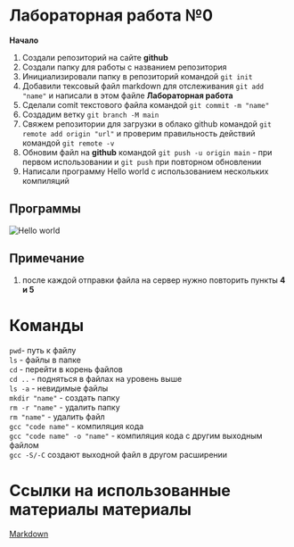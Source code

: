 # Лабораторная работа №0
**Начало**
1. Создали репозиторий на сайте **github** 
2. Создали папку для работы с названием репозитория
3. Инициализировали папку в репозиторий командой `git init`
4. Добавили тексовый файл markdown для отслеживания ```git add "name"``` и написали в этом файле **Лабораторная работа**
5. Сделали comit текстового файла командой `git commit -m "name"`
6. Создадим ветку `git branch -M main`
7. Свяжем репозитории для загрузки в облако github командой `git remote add origin "url"` и проверим правильность действий командой `git remote -v`
8. Обновим файл на **github** командой `git push -u origin main` - при первом использовании и `git push` при повторном обновлении
9. Написали программу Hello world с использованием нескольких компиляций
## Программы
![Hello world](/tmp/Spectacle.yGAfsh/Screenshot_20240919_140322.png)
## Примечание
1. после каждой отправки файла на сервер нужно повторить пункты **4 и 5**
# Команды
`pwd`- путь к файлу  
`ls` - файлы в папке  
`cd` - перейти в корень файлов  
`cd ..` - подняться в файлах на уровень выше  
`ls -a` - невидимые файлы  
`mkdir "name"` - создать папку  
`rm -r "name"` - удалить папку  
`rm "name"` - удалить файл  
`gcc "code name"` - компиляция кода  
`gcc "code name" -o "name"` - компиляция кода c другим выходным файлом  
`gcc -S/-C` создают выходной файл в другом расширении
# Cсылки на использованные материалы материалы
[Markdown](https://doka.guide/tools/markdown/)
